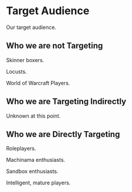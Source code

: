 # Target Audience

Our target audience.

## Who we are not Targeting

Skinner boxers.

Locusts.

World of Warcraft Players.

## Who we are Targeting Indirectly

Unknown at this point.

## Who we are Directly Targeting

Roleplayers.

Machinama enthusiasts.

Sandbox enthusiasts.

Intelligent, mature players.
